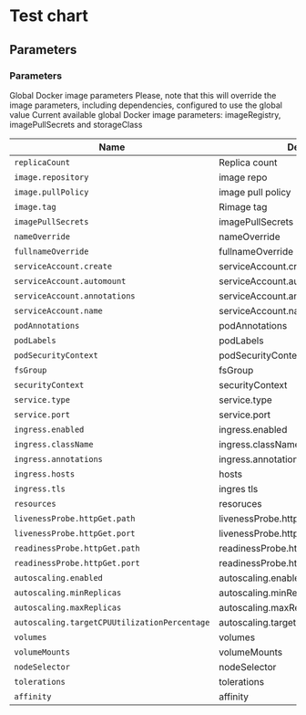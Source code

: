 # Test chart

## Parameters

### Parameters

Global Docker image parameters
Please, note that this will override the image parameters, including dependencies, configured to use the global value
Current available global Docker image parameters: imageRegistry, imagePullSecrets and storageClass

| Name                                         | Description                                | Value          |
| -------------------------------------------- | ------------------------------------------ | -------------- |
| `replicaCount`                               | Replica count                              | `1`            |
| `image.repository`                           | image repo                                 | `nginx`        |
| `image.pullPolicy`                           | image pull policy                          | `IfNotPresent` |
| `image.tag`                                  | Rimage tag                                 | `""`           |
| `imagePullSecrets`                           | imagePullSecrets                           | `[]`           |
| `nameOverride`                               | nameOverride                               | `""`           |
| `fullnameOverride`                           | fullnameOverride                           | `""`           |
| `serviceAccount.create`                      | serviceAccount.create                      | `true`         |
| `serviceAccount.automount`                   | serviceAccount.automount                   | `true`         |
| `serviceAccount.annotations`                 | serviceAccount.annotations                 | `{}`           |
| `serviceAccount.name`                        | serviceAccount.name                        | `""`           |
| `podAnnotations`                             | podAnnotations                             | `{}`           |
| `podLabels`                                  | podLabels                                  | `{}`           |
| `podSecurityContext`                         | podSecurityContext                         | `{}`           |
| `fsGroup`                                    | fsGroup                                    | `2000`         |
| `securityContext`                            | securityContext                            | `{}`           |
| `service.type`                               | service.type                               | `ClusterIP`    |
| `service.port`                               | service.port                               | `80`           |
| `ingress.enabled`                            | ingress.enabled                            | `false`        |
| `ingress.className`                          | ingress.className                          | `""`           |
| `ingress.annotations`                        | ingress.annotations                        | `{}`           |
| `ingress.hosts`                              | hosts                                      | `[]`           |
| `ingress.tls`                                | ingres tls                                 | `[]`           |
| `resources`                                  | resoruces                                  | `{}`           |
| `livenessProbe.httpGet.path`                 | livenessProbe.httpGet.path                 | `/`            |
| `livenessProbe.httpGet.port`                 | livenessProbe.httpGet.port                 | `http`         |
| `readinessProbe.httpGet.path`                | readinessProbe.httpGet.path                | `/`            |
| `readinessProbe.httpGet.port`                | readinessProbe.httpGet.port                | `http`         |
| `autoscaling.enabled`                        | autoscaling.enabled                        | `false`        |
| `autoscaling.minReplicas`                    | autoscaling.minReplicas                    | `1`            |
| `autoscaling.maxReplicas`                    | autoscaling.maxReplicas                    | `100`          |
| `autoscaling.targetCPUUtilizationPercentage` | autoscaling.targetCPUUtilizationPercentage | `80`           |
| `volumes`                                    | volumes                                    | `[]`           |
| `volumeMounts`                               | volumeMounts                               | `[]`           |
| `nodeSelector`                               | nodeSelector                               | `{}`           |
| `tolerations`                                | tolerations                                | `[]`           |
| `affinity`                                   | affinity                                   | `{}`           |
